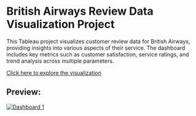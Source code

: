 # British Airways Review Data Visualization Project

This Tableau project visualizes customer review data for British Airways, providing insights into various aspects of their service. The dashboard includes key metrics such as customer satisfaction, service ratings, and trend analysis across multiple parameters.

[Click here to explore the visualization](https://public.tableau.com/shared/9W9849W97?:display_count=n&:origin=viz_share_link)

## Preview:
<div class='tableauPlaceholder' id='viz1733861775811' style='position: relative'><noscript><a href='#'><img alt='Dashboard 1 ' src='https:&#47;&#47;public.tableau.com&#47;static&#47;images&#47;9W&#47;9W9849W97&#47;1_rss.png' style='border: none' /></a></noscript><object class='tableauViz'  style='display:none;'><param name='host_url' value='https%3A%2F%2Fpublic.tableau.com%2F' /> <param name='embed_code_version' value='3' /> <param name='path' value='shared&#47;9W9849W97' /> <param name='toolbar' value='yes' /><param name='static_image' value='https:&#47;&#47;public.tableau.com&#47;static&#47;images&#47;9W&#47;9W9849W97&#47;1.png' /> <param name='animate_transition' value='yes' /><param name='display_static_image' value='yes' /><param name='display_spinner' value='yes' /><param name='display_overlay' value='yes' /><param name='display_count' value='yes' /><param name='language' value='en-US' />

## Features
- Interactive filters for analyzing customer sentiment.
- Visual representation of overall service performance over time.
- Comparative analysis of reviews based on different service aspects.

## Data Source
The data used in this project is sourced from publicly available review platforms for British Airways, including customer feedback on flight experiences, service quality, and overall satisfaction.

## Usage
1. Click the link above to access the dashboard.
2. Use interactive filters to drill down into specific review categories or timeframes.
3. Explore insights into customer feedback, service ratings, and more.

